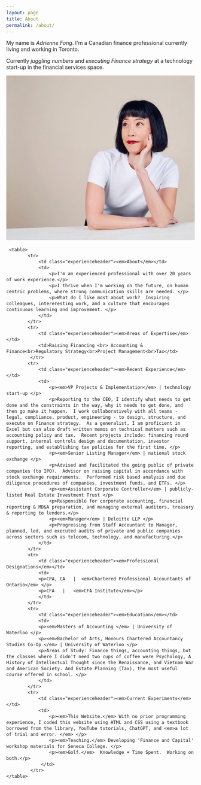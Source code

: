 ```yaml
---
layout: page
title: About
permalink: /about/
---
```


<body>
            <div class="large-font">
                <div class="text">
                    <p>My name is <em>Adrienne Fong</em>.  I'm a Canadian finance professional currently living and working in Toronto.</p>
                    <p>Currently <em>juggling numbers</em> and <em>executing Finance strategy</em> at a technology start-up in the financial services space. </p> 
                </div>
                <div class="image">
                     <img src="/assets/images/adrienne_fong_23.jpeg" alt="my headshot">
                </div>
             </div>

     <table>
            <tr>
                <td class="experienceheader"><em>About</em></td>
                <td>
                    <p>I'm an experienced professional with over 20 years of work experience.</p>
                    <p>I thrive when I'm working on the future, on human centric problems, where strong communication skills are needed. </p>
                    <p>What do I like most about work?  Inspiring colleagues, intereresting work, and a culture that encourages continuous learning and improvement. </p>       
                </td>
            </tr>
            <tr>
                <td class="experienceheader"><em>Areas of Expertise</em></td>
                <td>Raising Financing <br> Accounting & Finance<br>Regulatory Strategy<br>Project Management<br>Tax</td>
             </tr>
            <tr>
                <td class="experienceheader"><em>Recent Experience</em></td>
                <td>
                    <p><em>VP Projects & Implementation</em> | technology start-up </p>
                    <p>Reporting to the CEO, I identify what needs to get done and the constraints in the way, why it needs to get done, and then go make it happen.  I work collaboratively with all teams - legal, compliance, product, engineering - to design, structure, and execute on Finance strategy.  As a generalist, I am proficient in Excel but can also draft written memos on technical matters such as accounting policy and tax.  Recent projects include: financing round support, internal controls design and documentation, investor reporting, and establishing tax policies for the first time. </p>
                    <p><em>Senior Listing Manager</em> | national stock exchange </p>
                    <p>Advised and facilitated the going public of private companies (to IPO).  Advisor on raising capital in accordance with stock exchange requirements.  Performed risk based analysis and due diligence procedures of companies, investment funds, and ETFs. </p>
                    <p><em>Assistant Corporate Controller</em> | publicly-listed Real Estate Investment Trust </p>
                    <p>Responsible for corporate accounting, financial reporting & MD&A preparation, and managing external auditors, treasury & reporting to lenders.</p>
                    <p><em>Manager</em> | Deloitte LLP </p>
                    <p>Progressing from Staff Accountant to Manager, planned, led, and executed audits of private and public companies across sectors such as telecom, technology, and manufacturing.</p>       
                </td>
            </tr>
            <tr>
                <td class="experienceheader"><em>Professional Designations</em></td>
                <td>
                <p>CPA, CA   |  <em>Chartered Professional Accountants of Ontario</em> </p>
                <p>CFA   |   <em>CFA Institute</em></p>
                </td>
            </tr>
            <tr>
                <td class="experienceheader"><em>Education</em></td>
                <td>
                <p><em>Masters of Accounting </em> | University of Waterloo </p>
                <p><em>Bachelor of Arts, Honours Chartered Accountancy Studies Co-Op </em> | University of Waterloo </p>
                <p>Areas of Study: Finance things, accounting things, but the classes where I didn't need two cups of coffee were Psychology, A History of Intellectual Thought since the Renaissance, and Vietnam War and American Society. And Estate Planning (Tax), the most useful course offered in school. </p>
                </td>
            </tr>
            <tr>
                <td class="experienceheader"><em>Current Experiments</em></td>
                <td>
                    <p><em>This Website.</em> With no prior programming experience, I coded this website using HTML and CSS using a textbook borrowed from the library, YouTube tutorials, ChatGPT, and <em>a lot of trial and error. </em> </p>
                    <p><em>Teaching.</em> Developing 'Finance and Capital' workshop materials for Seneca College. </p>
                    <p><em>Golf.</em>  Knowledge + Time Spent.  Working on both.</p>
                 </td>
             </tr>
    </table>
</body>


